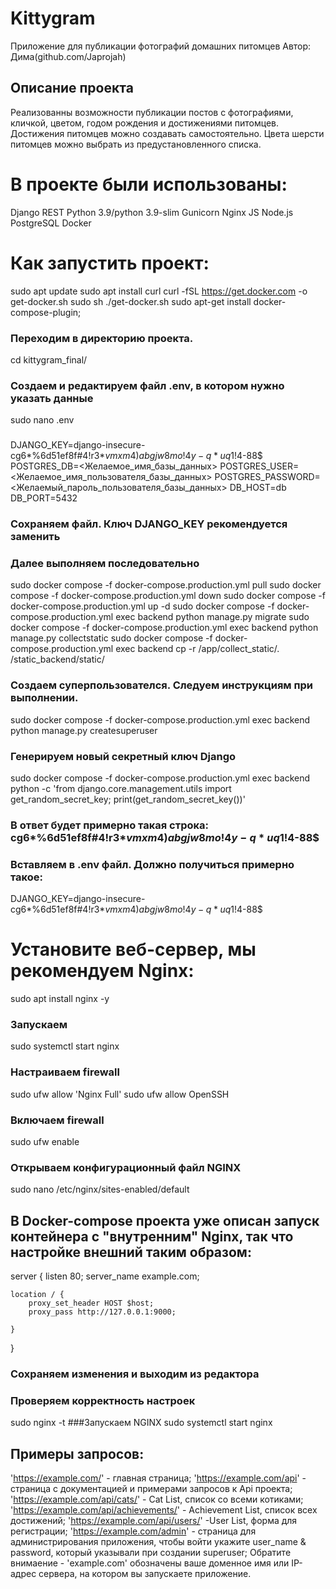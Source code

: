 # Kittygram 
Приложение для публикации фотографий домашних питомцев
Автор: Дима(github.com/Japrojah)

Описание проекта
--------------
Реализованны возможности публикации постов с фотографиями,
кличкой, цветом, годом рождения и достижениями питомцев.
Достижения питомцев можно создавать самостоятельно.
Цвета шерсти питомцев можно выбрать из предустановленного списка.
# В проекте были использованы: 
Django REST
Python 3.9/python 3.9-slim
Gunicorn
Nginx
JS
Node.js
PostgreSQL
Docker

# Как запустить проект:
sudo apt update
sudo apt install curl
curl -fSL https://get.docker.com -o get-docker.sh
sudo sh ./get-docker.sh
sudo apt-get install docker-compose-plugin;
### Переходим в директорию проекта.
cd kittygram_final/
### Создаем и редактируем файл .env, в котором нужно указать данные
sudo nano .env
### 
DJANGO_KEY=django-insecure-cg6*%6d51ef8f#4!r3*$vmxm4)abgjw8mo!4y-q*uq1!4$-88$
POSTGRES_DB=<Желаемое_имя_базы_данных>
POSTGRES_USER=<Желаемое_имя_пользователя_базы_данных>
POSTGRES_PASSWORD=<Желаемый_пароль_пользователя_базы_данных>
DB_HOST=db
DB_PORT=5432
### Сохраняем файл. Ключ DJANGO_KEY рекомендуется заменить
### Далее выполняем последовательно
sudo docker compose -f docker-compose.production.yml pull
sudo docker compose -f docker-compose.production.yml down
sudo docker compose -f docker-compose.production.yml up -d
sudo docker compose -f docker-compose.production.yml exec backend python manage.py migrate
sudo docker compose -f docker-compose.production.yml exec backend python manage.py collectstatic
sudo docker compose -f docker-compose.production.yml exec backend cp -r /app/collect_static/. /static_backend/static/
### Создаем суперпользователся. Следуем инструкциям при выполнении.
sudo docker compose -f docker-compose.production.yml exec backend python manage.py createsuperuser

### Генерируем новый секретный ключ Django
sudo docker compose -f docker-compose.production.yml exec backend python -c 'from django.core.management.utils import get_random_secret_key; print(get_random_secret_key())'
### В ответ будет примерно такая строка: cg6*%6d51ef8f#4!r3*$vmxm4)abgjw8mo!4y-q*uq1!4$-88$
### Вставляем в .env файл. Должно получиться примерно такое:
DJANGO_KEY=django-insecure-cg6*%6d51ef8f#4!r3*$vmxm4)abgjw8mo!4y-q*uq1!4$-88$

# Установите веб-сервер, мы рекомендуем Nginx:
sudo apt install nginx -y
### Запускаем
sudo systemctl start nginx
### Настраиваем firewall
sudo ufw allow 'Nginx Full'
sudo ufw allow OpenSSH
### Включаем firewall
sudo ufw enable
### Открываем конфигурационный файл NGINX
sudo nano /etc/nginx/sites-enabled/default

## В Docker-compose проекта уже описан запуск контейнера с "внутренним" Nginx, так что настройке внешний таким образом: 

server {
    listen 80;
    server_name example.com;
    
    location / {
        proxy_set_header HOST $host;
        proxy_pass http://127.0.0.1:9000;

    }
}

### Сохраняем изменения и выходим из редактора
### Проверяем корректность настроек
sudo nginx -t
###Запускаем NGINX
sudo systemctl start nginx

## Примеры запросов:
'https://example.com/' - главная страница;
'https://example.com/api' - страница с документацией и примерами запросов к Api проекта;
'https://example.com/api/cats/' - Cat List, список со всеми котиками;
'https://example.com/api/achievements/' - Achievement List, список всех достижений;
'https://example.com/api/users/' -User List, форма для регистрации;
'https://example.com/admin' - страница для администрирования приложения, чтобы войти укажите user_name & password, который указывали при создании superuser;
Обратите внимаение - 'example.com' обозначены ваше доменное имя или IP-адрес сервера, на котором вы запускаете приложение.

